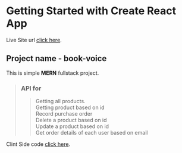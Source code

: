 # Getting Started with Create React App

Live Site url [click here](https://book-voice.netlify.app/).

## Project name - book-voice

This is simple **MERN** fullstack project.  


> ### API for
>> Getting all products.  
>> Getting product based on id  
>> Record purchase order  
>> Delete a product based on id  
>> Update a product based on id  
>> Get order details of each user based on email



Clint Side code [click here](https://github.com/sagar-biswas1/book-voice-client).
